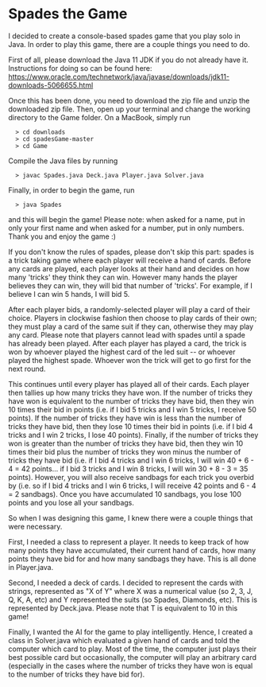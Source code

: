 # Spades the Game
I decided to create a console-based spades game that you play solo in Java. In order to play this game, there are a couple things you need to do. 

First of all, please download the Java 11 JDK if you do not already have it. Instructions for doing so can be found here: https://www.oracle.com/technetwork/java/javase/downloads/jdk11-downloads-5066655.html 

Once this has been done, you need to download the zip file and unzip the downloaded zip file. Then, open up your terminal and change the working directory to the Game folder. On a MacBook, simply run
```
  > cd downloads
  > cd spadesGame-master
  > cd Game
```

Compile the Java files by running
```
  > javac Spades.java Deck.java Player.java Solver.java
```

Finally, in order to begin the game, run 
```
  > java Spades
```

and this will begin the game! Please note: when asked for a name, put in only your first name and when asked for a number, put in only numbers. Thank you and enjoy the game :) 

If you don't know the rules of spades, please don't skip this part: spades is a trick taking game where each player will receive a hand of cards. Before any cards are played, each player looks at their hand and decides on how many 'tricks' they think they can win. However many hands the player believes they can win, they will bid that number of 'tricks'. For example, if I believe I can win 5 hands, I will bid 5.

After each player bids, a randomly-selected player will play a card of their choice. Players in clockwise fashion then choose to play cards of their own; they must play a card of the same suit if they can, otherwise they may play any card. Please note that players cannot lead with spades until a spade has already been played. After each player has played a card, the trick is won by whoever played the highest card of the led suit -- or whoever played the highest spade. Whoever won the trick will get to go first for the next round.

This continues until every player has played all of their cards. Each player then tallies up how many tricks they have won. If the number of tricks they have won is equivalent to the number of tricks they have bid, then they win 10 times their bid in points (i.e. if I bid 5 tricks and I win 5 tricks, I receive 50 points). If the number of tricks they have win is less than the number of tricks they have bid, then they lose 10 times their bid in points (i.e. if I bid 4 tricks and I win 2 tricks, I lose 40 points). Finally, if the number of tricks they won is greater than the number of tricks they have bid, then they win 10 times their bid plus the number of tricks they won minus the number of tricks they have bid (i.e. if I bid 4 tricks and I win 6 tricks, I will win 40 + 6 - 4 = 42 points... if I bid 3 tricks and I win 8 tricks, I will win 30 + 8 - 3 = 35 points). However, you will also receive sandbags for each trick you overbid by (i.e. so if I bid 4 tricks and I win 6 tricks, I will receive 42 points and 6 - 4 = 2 sandbags). Once you have accumulated 10 sandbags, you lose 100 points and you lose all your sandbags.

So when I was designing this game, I knew there were a couple things that were necessary.

First, I needed a class to represent a player. It needs to keep track of how many points they have accumulated, their current hand of cards, how many points they have bid for and how many sandbags they have. This is all done in Player.java.

Second, I needed a deck of cards. I decided to represent the cards with strings, represented as "X of Y" where X was a numerical value (so 2, 3, J, Q, K, A, etc) and Y represented the suits (so Spades, Diamonds, etc). This is represented by Deck.java. Please note that T is equivalent to 10 in this game!

Finally, I wanted the AI for the game to play intelligently. Hence, I created a class in Solver.java which evaluated a given hand of cards and told the computer which card to play. Most of the time, the computer just plays their best possible card but occasionally, the computer will play an arbitrary card (especially in the cases where the number of tricks they have won is equal to the number of tricks they have bid for).
